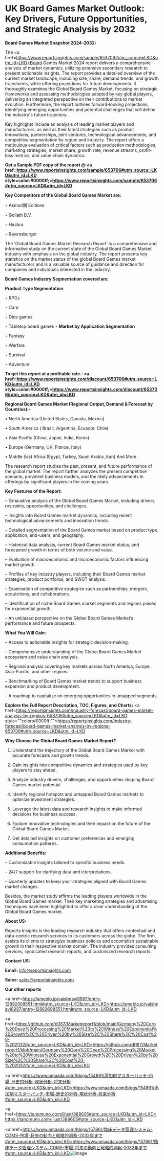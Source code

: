 # UK Board Games Market Outlook: Key Drivers, Future Opportunities, and Strategic Analysis by 2032

<strong>Board Games Market Snapshot 2024-2032:</strong>

The <a href=https://www.reportsinsights.com/sample/653706#utm_source=LKD&utm_id=LKD>Board Games Market 2024 report</a> delivers a comprehensive analysis of market dynamics, utilizing extensive secondary research to present actionable insights. The report provides a detailed overview of the current market landscape, including size, share, demand trends, and growth trajectories, while offering projections for future developments. It thoroughly examines the Global Board Games Market, focusing on strategic frameworks and assessing methodologies adopted by key global players, delivering an integrated perspective on their contributions to market evolution. Furthermore, the report outlines forward-looking projections, identifying emerging opportunities and potential challenges that will define the industry's future trajectory.

Key highlights include an analysis of leading market players and manufacturers, as well as their latest strategies such as product innovations, partnerships, joint ventures, technological advancements, and competitive segmentation by region and industry. The report offers a meticulous evaluation of critical factors such as production methodologies, marketing strategies, market share, growth rate, revenue streams, profit-loss metrics, and value chain dynamics.

<strong>Get a Sample PDF copy of the report @ <a href=https://www.reportsinsights.com/sample/653706#utm_source=LKD&utm_id=LKD style=color:#0000ff;>https://www.reportsinsights.com/sample/653706#utm_source=LKD&utm_id=LKD</a></strong>

<strong>Key Competitors of the Global Board Games Market are:</strong>

‣ Asmod閑 Editions

‣ Goliath B.V.

‣ Hasbro

‣ Ravensburger

The ‘Global Board Games Market Research Report’ is a comprehensive and informative study on the current state of the Global Board Games Market industry with emphasis on the global industry. The report presents key statistics on the market status of the global Board Games market manufacturers and is a valuable source of guidance and direction for companies and individuals interested in the industry.

<strong>Board Games Industry Segmentation covered are:</strong>

<strong>Product Type Segmentation</strong>

‣ RPGs

‣ Card

‣ Dice games

‣ Tabletop board games
‣ 
<strong>Market by Application Segmentation</strong>

‣ Fantasy

‣ Warfare

‣ Survival

‣ Adventure

<strong>To get this report at a profitable rate.: <a href=https://www.reportsinsights.com/discount/653706#utm_source=LKD&utm_id=LKD style=color:#0000ff;>https://www.reportsinsights.com/discount/653706#utm_source=LKD&utm_id=LKD</a></strong>

<strong>Regional Board Games Market (Regional Output, Demand &amp; Forecast by Countries):-</strong>

• North America (United States, Canada, Mexico)

• South America ( Brazil, Argentina, Ecuador, Chile)

• Asia Pacific (China, Japan, India, Korea)

• Europe (Germany, UK, France, Italy)

• Middle East Africa (Egypt, Turkey, Saudi Arabia, Iran) And More.

The research report studies the past, present, and future performance of the global market. The report further analyzes the present competitive scenario, prevalent business models, and the likely advancements in offerings by significant players in the coming years.

<strong>Key Features of the Report:</strong>

– Exhaustive analysis of the Global Board Games Market, including drivers, restraints, opportunities, and challenges.

– Insights into Board Games market dynamics, including recent technological advancements and innovation trends.

– Detailed segmentation of the Board Games market based on product type, application, end-users, and geography.

– Historical data analysis, current Board Games market status, and forecasted growth in terms of both volume and value.

– Evaluation of macroeconomic and microeconomic factors influencing market growth.

– Profiles of key industry players, including their Board Games market strategies, product portfolios, and SWOT analysis.

– Examination of competitive strategies such as partnerships, mergers, acquisitions, and collaborations.

– Identification of niche Board Games market segments and regions poised for exponential growth.

– An unbiased perspective on the Global Board Games Market’s performance and future prospects.

<strong>What You Will Gain:</strong>

– Access to actionable insights for strategic decision-making.

– Comprehensive understanding of the Global Board Games Market ecosystem and value chain analysis.

– Regional analysis covering key markets across North America, Europe, Asia-Pacific, and other regions.

– Benchmarking of Board Games market trends to support business expansion and product development.

– A roadmap to capitalize on emerging opportunities in untapped segments.

<strong>Explore the Full Report Description, TOC, Figures, and Charts:</strong>
<a href=https://reportsinsights.com/industry-forecast/board-games-market-analysis-by-regions-653706#utm_source=LKD&utm_id=LKD style=""color:#0000ff;"">https://reportsinsights.com/industry-forecast/board-games-market-analysis-by-regions-653706#utm_source=LKD&utm_id=LKD</a>

<strong>Why Choose the Global Board Games Market Report?</strong>

1. Understand the trajectory of the Global Board Games Market with accurate forecasts and growth trends.

2. Gain insights into competitive dynamics and strategies used by key players to stay ahead.

3. Analyze industry drivers, challenges, and opportunities shaping Board Games market potential.

4. Identify regional hotspots and untapped Board Games markets to optimize investment strategies.

5. Leverage the latest data and research insights to make informed decisions for business success.

6. Explore innovative technologies and their impact on the future of the Global Board Games Market.

7. Get detailed insights on customer preferences and emerging consumption patterns.

<strong>Additional Benefits:</strong>

– Customizable insights tailored to specific business needs.

– 24/7 support for clarifying data and interpretations.

– Quarterly updates to keep your strategies aligned with Board Games market changes.

Besides, the market study affirms the leading players worldwide in the Global Board Games market. Their key marketing strategies and advertising techniques have been highlighted to offer a clear understanding of the Global Board Games market.

<strong><strong>About US</strong>:</strong>

Reports Insights is the leading research industry that offers contextual and data-centric research services to its customers across the globe. The firm assists its clients to strategize business policies and accomplish sustainable growth in their respective market domain. The industry provides consulting services, syndicated research reports, and customized research reports.

<strong>Contact US:</strong>

<p class=><b>Email:</b> <a href=mailto:info@reportsinsights.com>info@reportsinsights.com</a></p>
<p class=><b>Sales:</b> <a href=mailto:sales@reportsinsights.com>sales@reportsinsights.com</a></p>

<strong>Our other reports</strong>

<a href=https://ameblo.jp/vaishnavi8987/entry-12882698551.html#utm_source=LKD&utm_id=LKD>https://ameblo.jp/vaishnavi8987/entry-12882698551.html#utm_source=LKD&utm_id=LKD</a>

<a href=https://github.com/di187/Marketreport1/blob/main/Germany%20Corn%20Deep%20Processing%20Market%20to%20Witness%20Exponential%20Growth%2C%20Driven%20by%20Size%2C%20Share%2C%20Cost%20-%202032#utm_source=LKD&utm_id=LKD>https://github.com/di187/Marketreport1/blob/main/Germany%20Corn%20Deep%20Processing%20Market%20to%20Witness%20Exponential%20Growth%2C%20Driven%20by%20Size%2C%20Share%2C%20Cost%20-%202032#utm_source=LKD&utm_id=LKD</a>

<a href=https://www.omaada.com/blogs/154891/添加剤マスターバッチ-市場-歴史的分析-現状分析-将来分析#utm_source=LKD&utm_id=LKD>https://www.omaada.com/blogs/154891/添加剤マスターバッチ-市場-歴史的分析-現状分析-将来分析#utm_source=LKD&utm_id=LKD</a>

<a href=https://tanomuno.com/illust/388605#utm_source=LKD&utm_id=LKD>https://tanomuno.com/illust/388605#utm_source=LKD&utm_id=LKD</a>

<a href=https://www.omaada.com/blogs/157861/臨床データ管理システム-CDMS-市場-将来の動向と戦略的洞察-2032年まで#utm_source=LKD&utm_id=LKD>https://www.omaada.com/blogs/157861/臨床データ管理システム-CDMS-市場-将来の動向と戦略的洞察-2032年まで#utm_source=LKD&utm_id=LKD</a>![image](https://github.com/user-attachments/assets/b876f59b-f203-4252-bccc-600bca874d07)
